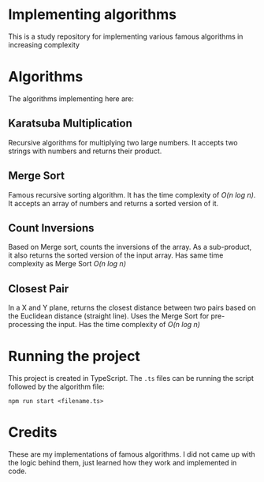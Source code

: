# Implementing algorithms

This is a study repository for implementing various famous algorithms in increasing complexity

# Algorithms

The algorithms implementing here are:

## Karatsuba Multiplication

Recursive algorithms for multiplying two large numbers. It accepts two strings with numbers and returns their product.

## Merge Sort

Famous recursive sorting algorithm. It has the time complexity of _O(n log n)_.
It accepts an array of numbers and returns a sorted version of it.

## Count Inversions

Based on Merge sort, counts the inversions of the array. As a sub-product, it also returns the sorted version of the input array. Has same time complexity as Merge Sort _O(n log n)_

## Closest Pair

In a X and Y plane, returns the closest distance between two pairs based on the Euclidean distance (straight line). Uses the Merge Sort for pre-processing the input. Has the time complexity of _O(n log n)_

# Running the project

This project is created in TypeScript. The `.ts` files can be running the script followed by the algorithm file:

```
npm run start <filename.ts>
```

# Credits

These are my implementations of famous algorithms. I did not came up with the logic behind them, just learned how they work and implemented in code.

